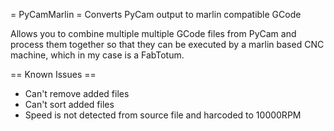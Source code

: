 = PyCamMarlin =
Converts PyCam output to marlin compatible GCode

Allows you to combine multiple multiple GCode files from PyCam and process them together so that they can be 
executed by a marlin based CNC machine, which in my case is a FabTotum.

== Known Issues ==
- Can't remove added files
- Can't sort added files
- Speed is not detected from source file and harcoded to 10000RPM
